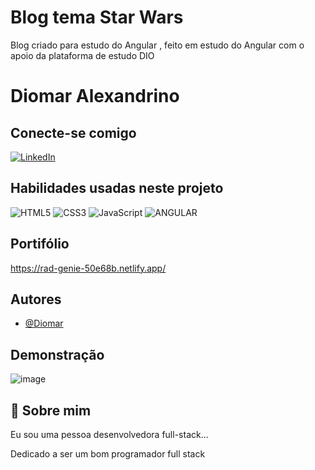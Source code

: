 
# Blog tema Star Wars

Blog criado para estudo do Angular , feito em estudo do Angular com o apoio da plataforma de estudo DIO

# Diomar Alexandrino
## Conecte-se comigo
[![LinkedIn](https://img.shields.io/badge/LinkedIn-0077B5?style=for-the-badge&logo=linkedin&logoColor=723172)](https://www.linkedin.com/in/diomaralexandrino-97a75631/)

## Habilidades usadas neste projeto



![HTML5](https://img.shields.io/badge/HTML5-E34F26?style=for-the-badge&logo=html5&logoColor=white)
![CSS3](https://img.shields.io/badge/CSS3-1572B6?style=for-the-badge&logo=css3&logoColor=white)
![JavaScript](https://img.shields.io/badge/JavaScript-F7DF1E?style=for-the-badge&logo=javascript&logoColor=black)
![ANGULAR](https://img.shields.io/badge/Angular-F7D1E?style=for-the-badge&logo=angular&logoColor=black)





## Portifólio

https://rad-genie-50e68b.netlify.app/
## Autores

- [@Diomar](https://github.com/DiomarAlexandrino)


## Demonstração

![image](https://github.com/user-attachments/assets/bc81696d-eca6-4fbb-87bb-0e9e7c8ff0a3)



## 🚀 Sobre mim
Eu sou uma pessoa desenvolvedora full-stack...

Dedicado a ser um bom programador full stack 
